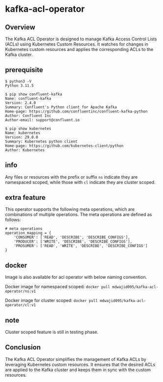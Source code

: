 # kafka-acl-operator

## Overview
The Kafka ACL Operator is designed to manage Kafka Access Control Lists (ACLs) using Kubernetes Custom Resources. It watches for changes in Kubernetes custom resources and applies the corresponding ACLs to the Kafka cluster.

## prerequisite
```
$ python3 -V
Python 3.11.5

$ pip show confluent-kafka
Name: confluent-kafka
Version: 2.4.0
Summary: Confluent's Python client for Apache Kafka
Home-page: https://github.com/confluentinc/confluent-kafka-python
Author: Confluent Inc
Author-email: support@confluent.io

$ pip show kubernetes
Name: kubernetes
Version: 29.0.0
Summary: Kubernetes python client
Home-page: https://github.com/kubernetes-client/python
Author: Kubernetes

```
## info
Any files or resources with the prefix or suffix `ns` indicate they are namespaced scoped, while those with `cl` indicate they are cluster scoped.

## extra feature
This operator supports the following meta operations, which are combinations of multiple operations. The meta operations are defined as follows:
```
# meta operations
operation_mapping = {
    'CONSUMER': ['READ', 'DESCRIBE', 'DESCRIBE_CONFIGS'],
    'PRODUCER': ['WRITE', 'DESCRIBE', 'DESCRIBE_CONFIGS'],
    'PROSUMER': ['READ', 'WRITE', 'DESCRIBE', 'DESCRIBE_CONFIGS']
}
```

## docker
Image is also available for acl operator with below naming convention.

Docker image for namespaced scoped: `docker pull mdwajid095/kafka-acl-operator/ns:v1`

Docker image for cluster scoped: `docker pull mdwajid095/kafka-acl-operator/cl:v1`

## note
Cluster scoped feature is still in testing phase.

## Conclusion

The Kafka ACL Operator simplifies the management of Kafka ACLs by leveraging Kubernetes custom resources. It ensures that the desired ACLs are applied to the Kafka cluster and keeps them in sync with the custom resources.
